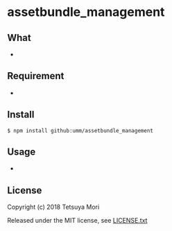# assetbundle_management

## What

* 

## Requirement

* 

## Install

```shell
$ npm install github:umm/assetbundle_management
```

## Usage

* 

## License

Copyright (c) 2018 Tetsuya Mori

Released under the MIT license, see [LICENSE.txt](LICENSE.txt)

